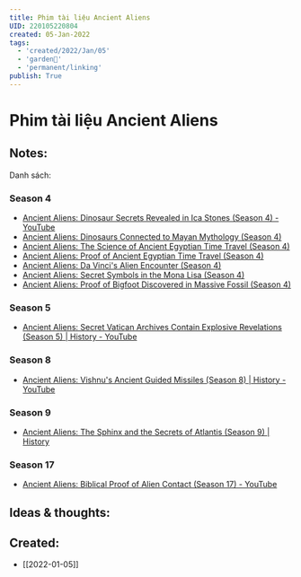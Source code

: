 ```yaml
---
title: Phim tài liệu Ancient Aliens
UID: 220105220804
created: 05-Jan-2022
tags:
  - 'created/2022/Jan/05'
  - 'garden🏡'
  - 'permanent/linking'
publish: True
---
```

# Phim tài liệu Ancient Aliens

## Notes:

Danh sách:

### Season 4
- [Ancient Aliens: Dinosaur Secrets Revealed in Ica Stones (Season 4) - YouTube](https://www.youtube.com/watch?v=87UEd0zYu2E)
- [Ancient Aliens: Dinosaurs Connected to Mayan Mythology (Season 4)](https://youtu.be/CaILu7wqdB0)
- [Ancient Aliens: The Science of Ancient Egyptian Time Travel (Season 4)](https://youtu.be/VnEbLRQiWso)
- [Ancient Aliens: Proof of Ancient Egyptian Time Travel (Season 4)](https://youtu.be/O6z_DWrX48s)
- [Ancient Aliens: Da Vinci's Alien Encounter (Season 4)](https://youtu.be/7MozjTshUr8)
- [Ancient Aliens: Secret Symbols in the Mona Lisa (Season 4)](https://youtu.be/vBLKYhfwyc4)
- [Ancient Aliens: Proof of Bigfoot Discovered in Massive Fossil (Season 4)](https://youtu.be/ZjSkA5zMX6o)

### Season 5
- [Ancient Aliens: Secret Vatican Archives Contain Explosive Revelations (Season 5) | History - YouTube](https://www.youtube.com/watch?v=neCWY4XqEU8)


### Season 8
- [Ancient Aliens: Vishnu's Ancient Guided Missiles (Season 8) | History - YouTube](https://www.youtube.com/watch?v=Z2_f3YXGGuA)

### Season 9
- [Ancient Aliens: The Sphinx and the Secrets of Atlantis (Season 9) | History](https://www.youtube.com/watch?v=IoQ7qkm31Pw)

### Season 17
- [Ancient Aliens: Biblical Proof of Alien Contact (Season 17) - YouTube](https://www.youtube.com/watch?v=jMPFd8k7jGo)

## Ideas & thoughts:



## Created:
- [[2022-01-05]]
